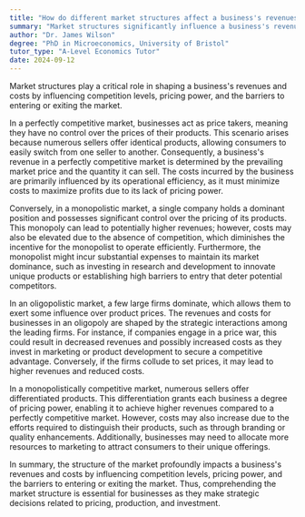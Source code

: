 ```yaml
---
title: "How do different market structures affect a business's revenues and costs?"
summary: "Market structures significantly influence a business's revenues and costs by determining the level of competition, pricing power, and market entry or exit barriers."
author: "Dr. James Wilson"
degree: "PhD in Microeconomics, University of Bristol"
tutor_type: "A-Level Economics Tutor"
date: 2024-09-12
---
```


Market structures play a critical role in shaping a business's revenues and costs by influencing competition levels, pricing power, and the barriers to entering or exiting the market.

In a perfectly competitive market, businesses act as price takers, meaning they have no control over the prices of their products. This scenario arises because numerous sellers offer identical products, allowing consumers to easily switch from one seller to another. Consequently, a business's revenue in a perfectly competitive market is determined by the prevailing market price and the quantity it can sell. The costs incurred by the business are primarily influenced by its operational efficiency, as it must minimize costs to maximize profits due to its lack of pricing power.

Conversely, in a monopolistic market, a single company holds a dominant position and possesses significant control over the pricing of its products. This monopoly can lead to potentially higher revenues; however, costs may also be elevated due to the absence of competition, which diminishes the incentive for the monopolist to operate efficiently. Furthermore, the monopolist might incur substantial expenses to maintain its market dominance, such as investing in research and development to innovate unique products or establishing high barriers to entry that deter potential competitors.

In an oligopolistic market, a few large firms dominate, which allows them to exert some influence over product prices. The revenues and costs for businesses in an oligopoly are shaped by the strategic interactions among the leading firms. For instance, if companies engage in a price war, this could result in decreased revenues and possibly increased costs as they invest in marketing or product development to secure a competitive advantage. Conversely, if the firms collude to set prices, it may lead to higher revenues and reduced costs.

In a monopolistically competitive market, numerous sellers offer differentiated products. This differentiation grants each business a degree of pricing power, enabling it to achieve higher revenues compared to a perfectly competitive market. However, costs may also increase due to the efforts required to distinguish their products, such as through branding or quality enhancements. Additionally, businesses may need to allocate more resources to marketing to attract consumers to their unique offerings.

In summary, the structure of the market profoundly impacts a business's revenues and costs by influencing competition levels, pricing power, and the barriers to entering or exiting the market. Thus, comprehending the market structure is essential for businesses as they make strategic decisions related to pricing, production, and investment.
    